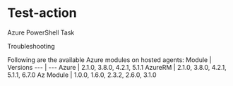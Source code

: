 # Test-action

Azure PowerShell Task

Troubleshooting 

Following are the available Azure modules on hosted agents:
Module | Versions 
--- | --- 
Azure | 2.1.0, 3.8.0, 4.2.1, 5.1.1 
AzureRM | 2.1.0, 3.8.0, 4.2.1, 5.1.1, 6.7.0 
Az Module | 1.0.0, 1.6.0, 2.3.2, 2.6.0, 3.1.0 
